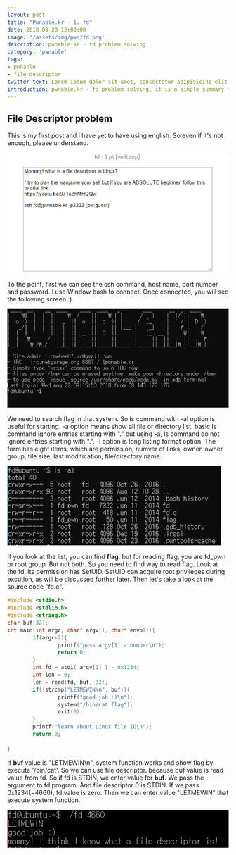 ```yaml
---
layout: post
title: "Pwnable.kr - 1. fd"
date: 2018-08-20 12:00:00
image: '/assets/img/pwn/fd.png'
description: pwnable.kr - fd problem solving
category: 'pwnable'
tags:
- pwnable
- file descriptor
twitter_text: Lorem ipsum dolor sit amet, consectetur adipisicing elit.
introduction: pwnable.kr - fd problem solving, it is a simple summary that i solve the fd problem to study pwnable 
---
```



## File Descriptor problem

This is my first post and i have yet to have using english. So even if it's not enough, please understand.

![problem](/assets/img/pwn/fd/problem.PNG)


To the point, first we can see the ssh command, host name, port number and password. I use Window bash to connect. Once connected, you will see the following screen :)


![problem](/assets/img/pwn/fd/intro.PNG)

We need to search flag in that system. So ls command with -al option is useful for starting. -a option means show all file or directory list. basic ls command ignore entries starting with "." but using -a, ls command do not ignore entries starting with ".". -l option is long listing format option. The form has eight items, which are permission, numver of links, owner, owner group, file size, last modification, file/directory name.


![problem](/assets/img/pwn/fd/ls-al.PNG)


If you look at the list, you can find __flag__. but for reading flag, you are fd_pwn or root group. But not both. So you need to find way to read flag. Look at the fd, its permission has SetUID. SetUID can acquire root privileges during excution, as will be discussed further later. Then let's take a look at the source code "fd.c".

~~~c
#include <stdio.h>
#include <stdlib.h>
#include <string.h>
char buf[32];
int main(int argc, char* argv[], char* envp[]){
        if(argc<2){
                printf("pass argv[1] a number\n");
                return 0;
        }
        int fd = atoi( argv[1] ) - 0x1234;
        int len = 0;
        len = read(fd, buf, 32);
        if(!strcmp("LETMEWIN\n", buf)){
                printf("good job :)\n");
                system("/bin/cat flag");
                exit(0);
        }
        printf("learn about Linux file IO\n");
        return 0;

}
~~~



If __buf__ value is "LETMEWIN\n", system function works and show flag by execute '/bin/cat'. So we can use file descriptor. because buf value is read value from fd. So if fd is STDIN, we enter value for __buf__. We pass the argument to fd program. And file descriptor 0 is STDIN. If we pass 0x1234(=4660), fd value is zero. Then we can enter value "LETMEWIN" that execute system function. 

![problem](/assets/img/pwn/fd/answer.PNG)

